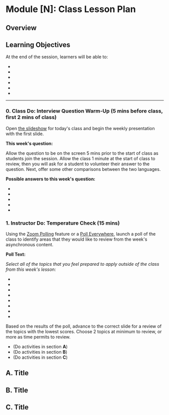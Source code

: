 # Module [N]: Class Lesson Plan
 
## Overview


## Learning Objectives

At the end of the session, learners will be able to:
 
* 

* 

* 

* 

* 

* 

- - -

### 0. Class Do: Interview Question Warm-Up (5 mins before class, first 2 mins of class) 

Open [the slideshow]() for today's class and begin the weekly presentation with the first slide. 

**This week's question:** 

Allow the question to be on the screen 5 mins prior to the start of class as students join the session. Allow the class 1 minute at the start of class to review, then you will ask for a student to volunteer their answer to the question. Next, offer some other comparisons between the two languages.

**Possible answers to this week's question:**

* 
* 
* 
* 
* 

### 1. Instructor Do: Temperature Check (15 mins)
Using the [Zoom Polling](https://support.zoom.us/hc/en-us/articles/213756303-Polling-for-Meetings) feature or a [Poll Everywhere](http://www.polleverywhere.com), launch a poll of the class to identify areas that they would like to review from the week's asynchronous content. 

**Poll Text:**

*Select all of the topics that you feel prepared to apply outside of the class from this week's lesson:*

* 
* 
* 
* 
* 
* 
* 
* 

Based on the results of the poll, advance to the correct slide for a review of the topics with the lowest scores. Choose 2 topics at minimum to review, or more as time permits to review.

* (Do activities in section **A**)
* (Do activities in section **B**)
* (Do activities in section **C**)


## A. Title

## B. Title

## C. Title

